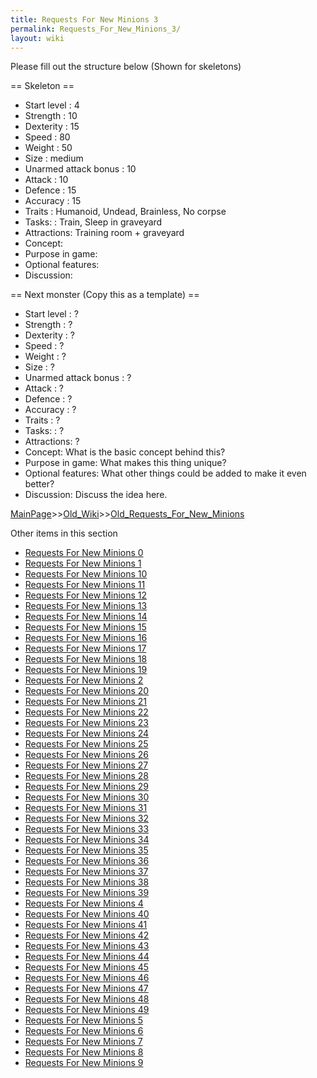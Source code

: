 ```yaml
---
title: Requests For New Minions 3
permalink: Requests_For_New_Minions_3/
layout: wiki
---
```

Please fill out the structure below (Shown for skeletons)

== Skeleton ==
* Start level : 4
* Strength : 10
* Dexterity : 15
* Speed : 80
* Weight : 50
* Size : medium
* Unarmed attack bonus : 10
* Attack : 10
* Defence : 15
* Accuracy : 15
* Traits : Humanoid, Undead, Brainless, No corpse
* Tasks: : Train, Sleep in graveyard
* Attractions: Training room + graveyard
* Concept:
* Purpose in game:
* Optional features:
* Discussion:

== Next monster (Copy this as a template) ==
* Start level : ?
* Strength : ?
* Dexterity : ?
* Speed : ?
* Weight : ?
* Size : ?
* Unarmed attack bonus : ?
* Attack : ?
* Defence : ?
* Accuracy : ?
* Traits : ?
* Tasks: : ?
* Attractions: ?
* Concept: What is the basic concept behind this?
* Purpose in game: What makes this thing unique?
* Optional features: What other things could be added to make it even better?
* Discussion: Discuss the idea here.

[MainPage](/keeperrl_wiki/ "wikilink")>>[Old_Wiki](/keeperrl_wiki/Old_Wiki "wikilink")>>[Old_Requests_For_New_Minions](/keeperrl_wiki/Old_Requests_For_New_Minions "wikilink")

Other items in this section
-    [Requests For New Minions 0](/keeperrl_wiki/Requests_For_New_Minions_0 "wikilink")
-    [Requests For New Minions 1](/keeperrl_wiki/Requests_For_New_Minions_1 "wikilink")
-    [Requests For New Minions 10](/keeperrl_wiki/Requests_For_New_Minions_10 "wikilink")
-    [Requests For New Minions 11](/keeperrl_wiki/Requests_For_New_Minions_11 "wikilink")
-    [Requests For New Minions 12](/keeperrl_wiki/Requests_For_New_Minions_12 "wikilink")
-    [Requests For New Minions 13](/keeperrl_wiki/Requests_For_New_Minions_13 "wikilink")
-    [Requests For New Minions 14](/keeperrl_wiki/Requests_For_New_Minions_14 "wikilink")
-    [Requests For New Minions 15](/keeperrl_wiki/Requests_For_New_Minions_15 "wikilink")
-    [Requests For New Minions 16](/keeperrl_wiki/Requests_For_New_Minions_16 "wikilink")
-    [Requests For New Minions 17](/keeperrl_wiki/Requests_For_New_Minions_17 "wikilink")
-    [Requests For New Minions 18](/keeperrl_wiki/Requests_For_New_Minions_18 "wikilink")
-    [Requests For New Minions 19](/keeperrl_wiki/Requests_For_New_Minions_19 "wikilink")
-    [Requests For New Minions 2](/keeperrl_wiki/Requests_For_New_Minions_2 "wikilink")
-    [Requests For New Minions 20](/keeperrl_wiki/Requests_For_New_Minions_20 "wikilink")
-    [Requests For New Minions 21](/keeperrl_wiki/Requests_For_New_Minions_21 "wikilink")
-    [Requests For New Minions 22](/keeperrl_wiki/Requests_For_New_Minions_22 "wikilink")
-    [Requests For New Minions 23](/keeperrl_wiki/Requests_For_New_Minions_23 "wikilink")
-    [Requests For New Minions 24](/keeperrl_wiki/Requests_For_New_Minions_24 "wikilink")
-    [Requests For New Minions 25](/keeperrl_wiki/Requests_For_New_Minions_25 "wikilink")
-    [Requests For New Minions 26](/keeperrl_wiki/Requests_For_New_Minions_26 "wikilink")
-    [Requests For New Minions 27](/keeperrl_wiki/Requests_For_New_Minions_27 "wikilink")
-    [Requests For New Minions 28](/keeperrl_wiki/Requests_For_New_Minions_28 "wikilink")
-    [Requests For New Minions 29](/keeperrl_wiki/Requests_For_New_Minions_29 "wikilink")
-    [Requests For New Minions 30](/keeperrl_wiki/Requests_For_New_Minions_30 "wikilink")
-    [Requests For New Minions 31](/keeperrl_wiki/Requests_For_New_Minions_31 "wikilink")
-    [Requests For New Minions 32](/keeperrl_wiki/Requests_For_New_Minions_32 "wikilink")
-    [Requests For New Minions 33](/keeperrl_wiki/Requests_For_New_Minions_33 "wikilink")
-    [Requests For New Minions 34](/keeperrl_wiki/Requests_For_New_Minions_34 "wikilink")
-    [Requests For New Minions 35](/keeperrl_wiki/Requests_For_New_Minions_35 "wikilink")
-    [Requests For New Minions 36](/keeperrl_wiki/Requests_For_New_Minions_36 "wikilink")
-    [Requests For New Minions 37](/keeperrl_wiki/Requests_For_New_Minions_37 "wikilink")
-    [Requests For New Minions 38](/keeperrl_wiki/Requests_For_New_Minions_38 "wikilink")
-    [Requests For New Minions 39](/keeperrl_wiki/Requests_For_New_Minions_39 "wikilink")
-    [Requests For New Minions 4](/keeperrl_wiki/Requests_For_New_Minions_4 "wikilink")
-    [Requests For New Minions 40](/keeperrl_wiki/Requests_For_New_Minions_40 "wikilink")
-    [Requests For New Minions 41](/keeperrl_wiki/Requests_For_New_Minions_41 "wikilink")
-    [Requests For New Minions 42](/keeperrl_wiki/Requests_For_New_Minions_42 "wikilink")
-    [Requests For New Minions 43](/keeperrl_wiki/Requests_For_New_Minions_43 "wikilink")
-    [Requests For New Minions 44](/keeperrl_wiki/Requests_For_New_Minions_44 "wikilink")
-    [Requests For New Minions 45](/keeperrl_wiki/Requests_For_New_Minions_45 "wikilink")
-    [Requests For New Minions 46](/keeperrl_wiki/Requests_For_New_Minions_46 "wikilink")
-    [Requests For New Minions 47](/keeperrl_wiki/Requests_For_New_Minions_47 "wikilink")
-    [Requests For New Minions 48](/keeperrl_wiki/Requests_For_New_Minions_48 "wikilink")
-    [Requests For New Minions 49](/keeperrl_wiki/Requests_For_New_Minions_49 "wikilink")
-    [Requests For New Minions 5](/keeperrl_wiki/Requests_For_New_Minions_5 "wikilink")
-    [Requests For New Minions 6](/keeperrl_wiki/Requests_For_New_Minions_6 "wikilink")
-    [Requests For New Minions 7](/keeperrl_wiki/Requests_For_New_Minions_7 "wikilink")
-    [Requests For New Minions 8](/keeperrl_wiki/Requests_For_New_Minions_8 "wikilink")
-    [Requests For New Minions 9](/keeperrl_wiki/Requests_For_New_Minions_9 "wikilink")
